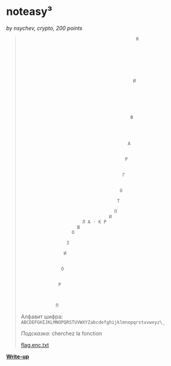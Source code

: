 # noteasy³

*by nsychev, crypto, 200 points*

>                                                Я
>                              
>                              
>                              
>                              
>                              
>                              
>                              
>                                               И
>                              
>                              
>                              
>                              
>                              
>                              
>                                              Ф
>                              
>                              
>                              
>                              
>                                             А
>                              
>                              
>                                            Р
>                              
>                              
>                                           Г
>                              
>                              
>                                          О
>                              
>                                         Т
>                              
>                                        П
>                                      И
>                            Л А ⋅ К Р
>                          Ш
>                        О
>                              
>                      З
>                              
>                     И
>                              
>                              
>                    О
>                              
>                              
>                   Р
>                              
>                              
>                              
>                  П
> 
> Алфавит шифра: `ABCDEFGHIJKLMNOPQRSTUVWXYZabcdefghijklmnopqrstuvwxyz\_`
>
> *Подсказка:* cherchez la fonction
>
> [flag.enc.txt](public/flag.enc.txt)

**[Write-up](WRITEUP.md)**
